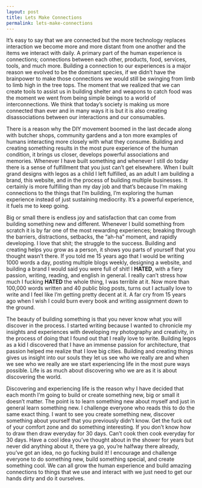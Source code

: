 ```yaml
---
layout: post
title: Lets Make Connections
permalink: lets-make-connections
---
```





It’s easy to say that we are connected but the more technology replaces interaction we become more and more distant from one another and the items we interact with daily. A primary part of the human experience is connections; connections between each other, products, food, services, tools, and much more. Building a connection to our experiences is a major reason we evolved to be the dominant species, if we didn’t have the brainpower to make those connections we would still be swinging from limb to limb high in the tree tops. The moment that we realized that we can create tools to assist us in building shelter and weapons to catch food was the moment we went from being simple beings to a world of interconnections. We think that today’s society is making us more connected than ever and in many ways it is but it is also creating disassociations between our interactions and our consumables.

There is a reason why the DIY movement boomed in the last decade along with butcher shops, community gardens and a ton more examples of humans interacting more closely with what they consume. Building and creating something results in the most pure experience of the human condition, it brings us closer, develops powerful associations and memories. Whenever I have built something and whenever I still do today there is a sense of fulfillment that you just can’t get elsewhere. When I built grand designs with legos as a child I left fulfilled, as an adult I am building a brand, this website, and in the process of building multiple businesses. It certainly is more fulfilling than my day job and that’s because I’m making connections to the things that I’m building, I’m exploring the human experience instead of just sustaining mediocrity. It’s a powerful experience, it fuels me to keep going.

Big or small there is endless joy and satisfaction that can come from building something new and different. Whenever I build something from scratch it is by far one of the most rewarding experiences; breaking through the barriers, distractions, setbacks, the “ah-ha” moment, and rapidly developing. I love that shit; the struggle to the success. Building and creating helps you grow as a person, it shows you parts of yourself that you thought wasn’t there. If you told me 15 years ago that I would be writing 1000 words a day, posting multiple blogs weekly, designing a website, and building a brand I would said you were full of shit! I **HATED**, with a fiery passion, writing, reading, and english in general. I really can’t stress how much I fucking **HATED** the whole thing, I was terrible at it. Now more than 100,000 words written and 40 public blog posts, turns out I actually love to write and I feel like I’m getting pretty decent at it. A far cry from 15 years ago when I wish I could burn every book and writing assignment down to the ground.

The beauty of building something is that you never know what you will discover in the process. I started writing because I wanted to chronicle my insights and experiences with developing my photography and creativity, in the process of doing that I found out that I really love to write. Building legos as a kid I discovered that I have an immense passion for architecture, that passion helped me realize that I love big cities. Building and creating things gives us insight into our souls they let us see who we really are and when we see who we really are we start experiencing life in the most pure ways possible. Life is as much about discovering who we are as it is about discovering the world.

Discovering and experiencing life is the reason why I have decided that each month I’m going to build or create something new, big or small it doesn’t matter. The point is to learn something new about myself and just in general learn something new. I challenge everyone who reads this to do the same exact thing. I want to see you create something new, discover something about yourself that you previously didn’t know. Get the fuck out of your comfort zone and do something interesting. If you don’t know how to draw then draw everyday for 30 days. Can’t cook then cook everyday for 30 days. Have a cool idea you’ve thought about in the shower for years but never did anything about it, there ya go, you’re halfway there already, you’ve got an idea, no go fucking build it! I encourage and challenge everyone to do something new, build something special, and create something cool. We can all grow the human experience and build amazing connections to things that we use and interact with we just need to get our hands dirty and do it ourselves.
